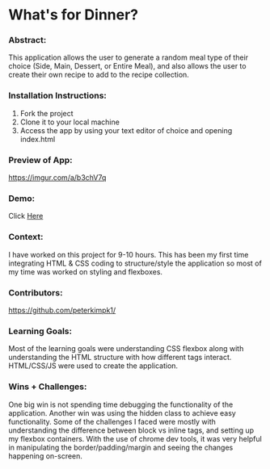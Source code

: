 # What's for Dinner? 

### Abstract:
This application allows the user to generate a random meal type of their choice (Side, Main, Dessert, or Entire Meal), and also allows the user to create their own recipe to add to the recipe collection.

### Installation Instructions:
1. Fork the project
2. Clone it to your local machine
3. Access the app by using your text editor of choice and opening index.html

### Preview of App:
https://imgur.com/a/b3chV7q

### Demo:
Click [Here](https://peterkimpk1.github.io/whats-for-dinner-pk/)

### Context:
I have worked on this project for 9-10 hours. This has been my first time integrating HTML & CSS coding to structure/style the application so most of my time was worked on styling and flexboxes.

### Contributors:
https://github.com/peterkimpk1/

### Learning Goals:
Most of the learning goals were understanding CSS flexbox along with understanding the HTML structure with how different tags interact. HTML/CSS/JS were used to create the application. 

### Wins + Challenges:
One big win is not spending time debugging the functionality of the application. Another win was using the hidden class to achieve easy functionality. Some of the challenges I faced were mostly with understanding the difference between block vs inline tags, and setting up my flexbox containers. With the use of chrome dev tools, it was very helpful in manipulating the border/padding/margin and seeing the changes happening on-screen.
